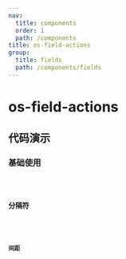 ```yaml
---
nav:
  title: components
  order: 1
  path: /components
title: os-field-actions
group:
  title: fields
  path: /components/fields
---
```


# os-field-actions

## 代码演示

### 基础使用

<code src="../demos/field-actions/simple.tsx" />

### 分隔符

<code src="../demos/field-actions/split.tsx" />

### 间距

<code src="../demos/field-actions/gap.tsx" />

<API exports='["Settings"]' src="../components/fields/actions.tsx"></API>

